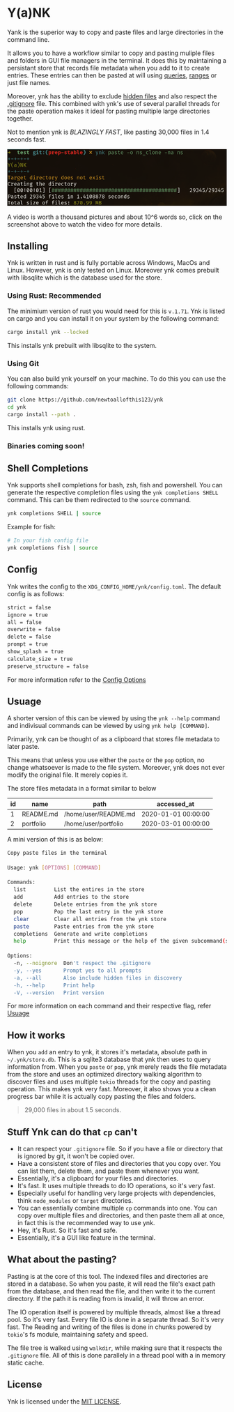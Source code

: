# Y(a)NK

Yank is the superior way to copy and paste files and large directories in the command line.

It allows you to have a workflow similar to copy and pasting muliple files and folders in GUI file managers in the terminal.
It does this by maintaining a persistant store that records file metadata when you add to it to create entries.
These entries can then be pasted at will using [queries](#queries), [ranges](#ranges) or just file names.

Moreover, ynk has the ability to exclude [hidden files](#hiddenfiles) and also respect the [.gitignore](#gitignore) file.
This combined with ynk's use of several parallel threads for the paste operation makes it ideal for pasting multiple large directories
together.

Not to mention ynk is *BLAZINGLY FAST*, like pasting 30,000 files in 1.4 seconds fast.

![Pasting Files](./assets/paste.png)

A video is worth a thousand pictures and about 10^6 words so, click on the screenshot above to watch the video for more details.

## Installing

Ynk is written in rust and is fully portable across Windows, MacOs and Linux.
However, ynk is only tested on Linux.
Moreover ynk comes prebuilt with libsqlite which is the database used for the store.

### Using Rust: Recommended

The minimium version of rust you would need for this is `v.1.71`.
Ynk is listed on cargo and you can install it on your system by the following command:

```bash
cargo install ynk --locked
```

This installs ynk prebuilt with libsqlite to the system.

### Using Git

You can also build ynk yourself on your machine.
To do this you can use the following commands:

```bash
git clone https://github.com/newtoallofthis123/ynk
cd ynk
cargo install --path .
```

This installs ynk using rust. 

### Binaries coming soon!

## Shell Completions

Ynk supports shell completions for bash, zsh, fish and powershell.
You can generate the respective completion files using the `ynk completions SHELL` command.
This can be them redirected to the `source` command.

```bash
ynk completions SHELL | source
```

Example for fish:

```bash
# In your fish config file
ynk completions fish | source
```

## Config

Ynk writes the config to the `XDG_CONFIG_HOME/ynk/config.toml`. The default config is as follows:

```bash
strict = false
ignore = true
all = false
overwrite = false
delete = false
prompt = true
show_splash = true
calculate_size = true
preserve_structure = false
```

For more information refer to the [Config Options](Usuage.md#config-options)

## Usuage

A shorter version of this can be viewed by using the `ynk --help` command and indivisual commands can be viewed by using `ynk help [COMMAND]`.

Primarily, ynk can be thought of as a clipboard that stores file metadata to later paste.

This means that unless you use either the `paste` or the `pop` option, no change whatsoever is made to the file system. Moreover, ynk does not ever modify the original file. It merely copies it.

The store files metadata in a format similar to below

| id  | name      | path                 | accessed_at         |
| --- | --------- | -------------------- | ------------------- |
| 1   | README.md | /home/user/README.md | 2020-01-01 00:00:00 |
| 2   | portfolio | /home/user/portfolio | 2020-03-01 00:00:00 |

A mini version of this is as below:

```bash
Copy paste files in the terminal

Usage: ynk [OPTIONS] [COMMAND]

Commands:
  list         List the entires in the store
  add          Add entries to the store
  delete       Delete entries from the ynk store
  pop          Pop the last entry in the ynk store
  clear        Clear all entries from the ynk store
  paste        Paste entries from the ynk store
  completions  Generate and write completions
  help         Print this message or the help of the given subcommand(s)

Options:
  -n, --noignore  Don't respect the .gitignore
  -y, --yes       Prompt yes to all prompts
  -a, --all       Also include hidden files in discovery
  -h, --help      Print help
  -V, --version   Print version
```

For more information on each command and their respective flag, refer [Usuage](Usuage.md)

## How it works

When you `add` an entry to ynk, it stores it's metadata, absolute path in `~/.ynk/store.db`.
This is a sqlite3 database that ynk then uses to query information from.
When you `paste` or `pop`, ynk merely reads the file metadata from the store and uses an optimized
directory walking algorithm to discover files and uses multiple `tokio` threads for the copy and pasting operation.
This makes ynk very fast. Moreover, it also shows you a clean progress bar while it is actually copy pasting the files and folders. 

> 29,000 files in about 1.5 seconds.

## Stuff Ynk can do that `cp` can't

- It can respect your `.gitignore` file. So if you have a file or directory that is ignored by git, it won't be copied over.
- Have a consistent store of files and directories that you copy over. You can list them, delete them, and paste them whenever you want.
- Essentially, it's a clipboard for your files and directories.
- It's fast. It uses multiple threads to do IO operations, so it's very fast.
- Especially useful for handling very large projects with dependencies, think `node_modules` or `target` directories.
- You can essentially combine multiple `cp` commands into one. You can copy over multiple files and directories, and then paste them all at once, in fact this is the recommended way to use ynk.
- Hey, it's Rust. So it's fast and safe.
- Essentially, it's a GUI like feature in the terminal.

## What about the pasting?

Pasting is at the core of this tool. The indexed files and directories are stored in a database. So when you paste, it will read the file's exact path from the database, and then read the file, and then write it to the current directory.
If the path it is reading from is invalid, it will throw an error.

The IO operation itself is powered by multiple threads, almost like a thread pool. So it's very fast. Every file IO is done in a separate thread. So it's very fast.
The Reading and writing of the files is done in chunks powered by `tokio`'s fs module, maintaining safety and speed.

The file tree is walked using `walkdir`, while making sure that it respects the `.gitignore` file. All of this is done parallely in a thread pool with a in memory static cache.

## License

Ynk is licensed under the [MIT LICENSE](LICENSE).
